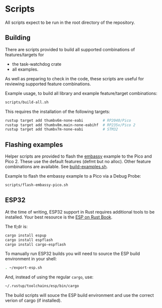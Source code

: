 # Scripts

All scripts expect to be run in the root directory of the repository.

## Building

There are scripts provided to build all supported combinations of features/targets for
* the task-watchdog crate
* all examples.

As well as preparing to check in the code, these scripts are useful for reviewing supported feature combinations.

Example usage, to build all library and example feature/target combinations:

```bash
scripts/build-all.sh
```

This requires the installation of the following targets:

```bash
rustup target add thumbv6m-none-eabi         # RP2040/Pico
rustup target add thumbv8m.main-none-eabihf  # RP235x/Pico 2
rustup target add thumbv7m-none-eabi         # STM32
```

## Flashing examples

Helper scripts are provided to flash the [embassy](examples/src/embassy.rs) example to the Pico and Pico 2.  These use the default features (defmt but no alloc).  Other feature combinations are available.  See [build-examples.sh](build-examples.sh).

Example to flash the embassy example to a Pico via a Debug Probe:

```bash
scripts/flash-embassy-pico.sh
```

## ESP32

At the time of writing, ESP32 support in Rust requires additional tools to be installed.  Your best resource is the [ESP on Rust Book](https://docs.esp-rs.org/book/).

The tl;dr is:

```bash
cargo install espup
cargo install espflash
cargo install cargo-espflash
```

To manually run ESP32 builds you will need to source the ESP build environment in your shell:

```bash
. ~/export-esp.sh
```

And, instead of using the regular `cargo`, use:
```bash
~/.rustup/toolchains/esp/bin/cargo
```

The build scripts will souce the ESP build environment and use the correct verion of cargo (if installed).
